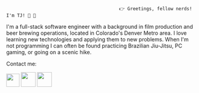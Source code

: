                                              👉 Greetings, fellow nerds! I'm TJ! 👋 👀
I'm a full-stack software engineer with a background in film production and beer brewing operations, located in Colorado's Denver Metro area.  I love learning new technologies and applying them to new problems.  When I'm not programming I can often be found practicing Brazilian Jiu-Jitsu, PC gaming, or going on a scenic hike.

Contact me:

[<img src="https://www.vectorico.com/wp-content/uploads/2018/02/LinkedIn-Icon-squircle.png" width="35" height="35"/>](https://www.linkedin.com/in/tjbachorz/)    [<img src="https://cdn4.iconfinder.com/data/icons/social-media-2210/24/Medium-512.png" width="39" height="39"/>](https://tjbachorz.medium.com/)   [<img src="https://i.pinimg.com/564x/28/90/ba/2890bac9ba41e52707f36268231dfe9e.jpg" width="39" height="39"/>](https://twitter.com/ThomasBachorz)

<!--
**TJBachorz/TJBachorz** is a ✨ _special_ ✨ repository because its `README.md` (this file) appears on your GitHub profile.

Here are some ideas to get you started:

- 🔭 I’m currently working on ...
- 🌱 I’m currently learning ...
- 👯 I’m looking to collaborate on ...
- 🤔 I’m looking for help with ...
- 💬 Ask me about ...
- 📫 How to reach me: ...
- 😄 Pronouns: ...
- ⚡ Fun fact: ...
-->
